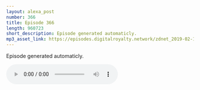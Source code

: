 ```yaml
---
layout: alexa_post
number: 366
title: Episode 366
length: 960723
short_description: Episode generated automaticly.
mp3_asset_link: https://episodes.digitalroyalty.network/zdnet_2019-02-17_01-00-04.mp3
---
```


Episode generated automaticly.

<audio controls>
    <source src="{{ page.mp3_asset_link }}" type="audio/mpeg">
</audio>